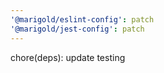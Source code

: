 ```yaml
---
'@marigold/eslint-config': patch
'@marigold/jest-config': patch
---
```


chore(deps): update testing
